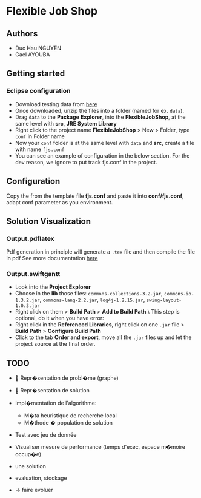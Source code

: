 # Flexible Job Shop

## Authors
* Duc Hau NGUYEN
* Gael AYOUBA

## Getting started
### Eclipse configuration
* Download testing data from [here](http://people.idsia.ch/~monaldo/fjsp.html)
* Once downloaded, unzip the files into a folder (named for ex. `data`).
* Drag `data` to the **Package Explorer**, into the **FlexibleJobShop**, at the same level with **src**, **JRE System Library**
* Right click to the project name **FlexibleJobShop** > New > Folder, type `conf` in Folder name
* Now your `conf` folder is at the same level with `data` and **src**, create a file with name `fjs.conf`
* You can see an example of configuration in the below section. For the dev reason, we ignore to put track fjs.conf in the project.

## Configuration
Copy the from the template file **fjs.conf** and paste it into **conf/fjs.conf**, adapt conf parameter as you environment.

## Solution Visualization

### Output.pdflatex
Pdf generation in principle will generate a `.tex` file and then compile the file in pdf
See more documentation [here](src/output/pdflatex)

### Output.swiftgantt
* Look into the **Project Explorer**
* Choose in the **lib** those files: `commons-collections-3.2.jar`, `commons-io-1.3.2.jar`, `commons-lang-2.2.jar`, `log4j-1.2.15.jar`, `swing-layout-1.0.3.jar`
* Right click on them > **Build Path** > **Add to Build Path** \\
This step is optional, do it when you have error:
* Right click in the **Referenced Libraries**, right click on one `.jar` file > **Build Path** > **Configure Build Path**
* Click to the tab **Order and export**, move all the `.jar` files up and let the project source at the final order.

## TODO
* :poop: Repr�sentation de probl�me (graphe)
* :poop: Repr�sentation de solution
* Impl�mentation de l'algorithme:
	* M�ta heuristique de recherche local
	* M�thode � population de solution
* Test avec jeu de donnée
* Visualiser mesure de performance (temps d'exec, espace m�moire occup�e)

* une solution
* evaluation, stockage
* -> faire evoluer